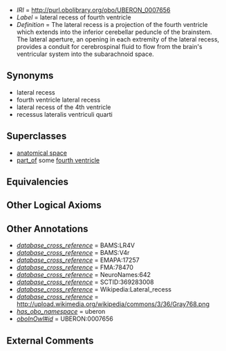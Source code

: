  * *IRI* = http://purl.obolibrary.org/obo/UBERON_0007656
 * *Label* = lateral recess of fourth ventricle
 * *Definition* = The lateral recess is a projection of the fourth ventricle which extends into the inferior cerebellar peduncle of the brainstem. The lateral aperture, an opening in each extremity of the lateral recess, provides a conduit for cerebrospinal fluid to flow from the brain's ventricular system into the subarachnoid space.

## Synonyms

 * lateral recess
 * fourth ventricle lateral recess
 * lateral recess of the 4th ventricle
 * recessus lateralis ventriculi quarti

## Superclasses

 * [anatomical space](../../UBERON/64/UBERON_0000464.md)
 * [part_of](../../BFO/50/BFO_0000050.md) some [fourth ventricle](../../UBERON/22/UBERON_0002422.md)

## Equivalencies


## Other Logical Axioms


## Other Annotations

 * *[database_cross_reference](../../ef/oboInOwl#hasDbXref.md)* = BAMS:LR4V
 * *[database_cross_reference](../../ef/oboInOwl#hasDbXref.md)* = BAMS:V4r
 * *[database_cross_reference](../../ef/oboInOwl#hasDbXref.md)* = EMAPA:17257
 * *[database_cross_reference](../../ef/oboInOwl#hasDbXref.md)* = FMA:78470
 * *[database_cross_reference](../../ef/oboInOwl#hasDbXref.md)* = NeuroNames:642
 * *[database_cross_reference](../../ef/oboInOwl#hasDbXref.md)* = SCTID:369283008
 * *[database_cross_reference](../../ef/oboInOwl#hasDbXref.md)* = Wikipedia:Lateral_recess
 * *[database_cross_reference](../../ef/oboInOwl#hasDbXref.md)* = http://upload.wikimedia.org/wikipedia/commons/3/36/Gray768.png
 * *[has_obo_namespace](../../ce/oboInOwl#hasOBONamespace.md)* = uberon
 * *[oboInOwl#id](../../id/oboInOwl#id.md)* = UBERON:0007656

## External Comments

